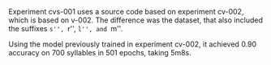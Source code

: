 Experiment cvs-001 uses a source code based on experiment cv-002, which is based on v-002. The difference was the dataset, that also included the suffixes ``s'', ``r'', ``l'', and ``m''.

Using the model previously trained in experiment cv-002, it achieved 0.90 accuracy on 700 syllables in 501 epochs, taking 5m8s.
